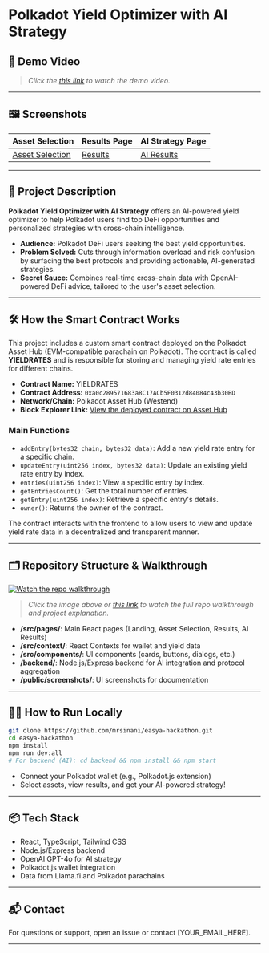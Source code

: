 # Polkadot Yield Optimizer with AI Strategy

## 🚀 Demo Video


> _Click the [this link](https://youtu.be/XjpFgmt4qbY) to watch the demo video._

---

## 🖼️ Screenshots

| Asset Selection                                | Results Page                       | AI Strategy Page                          |
| ---------------------------------------------- | ---------------------------------- | ----------------------------------------- |
| [Asset Selection](https://imgur.com/a/JhyxU1B) | [Results](https://imgur.com/a/uEF0Hp5) | [AI Results](https://imgur.com/a/onuM26I) |

---

## 📝 Project Description

**Polkadot Yield Optimizer with AI Strategy** offers an AI-powered yield optimizer to help Polkadot users find top DeFi opportunities and personalized strategies with cross-chain intelligence.

- **Audience:** Polkadot DeFi users seeking the best yield opportunities.
- **Problem Solved:** Cuts through information overload and risk confusion by surfacing the best protocols and providing actionable, AI-generated strategies.
- **Secret Sauce:** Combines real-time cross-chain data with OpenAI-powered DeFi advice, tailored to the user's asset selection.

---

## 🛠️ How the Smart Contract Works

This project includes a custom smart contract deployed on the Polkadot Asset Hub (EVM-compatible parachain on Polkadot). The contract is called **YIELDRATES** and is responsible for storing and managing yield rate entries for different chains.

- **Contract Name:** YIELDRATES
- **Contract Address:** `0xa0c289571683a8C17ACb5F0312d84084c43b30BD`
- **Network/Chain:** Polkadot Asset Hub (Westend)
- **Block Explorer Link:** [View the deployed contract on Asset Hub](https://assethub-westend.subscan.io/account/0xa0c289571683a8C17ACb5F0312d84084c43b30BD)

### Main Functions

- `addEntry(bytes32 chain, bytes32 data)`: Add a new yield rate entry for a specific chain.
- `updateEntry(uint256 index, bytes32 data)`: Update an existing yield rate entry by index.
- `entries(uint256 index)`: View a specific entry by index.
- `getEntriesCount()`: Get the total number of entries.
- `getEntry(uint256 index)`: Retrieve a specific entry's details.
- `owner()`: Returns the owner of the contract.

The contract interacts with the frontend to allow users to view and update yield rate data in a decentralized and transparent manner.

---

## 🗂️ Repository Structure & Walkthrough

[![Watch the repo walkthrough](screenshots/walkthrough-thumbnail.png)](YOUR_WALKTHROUGH_VIDEO_LINK_HERE)

> _Click the image above or [this link](YOUR_WALKTHROUGH_VIDEO_LINK_HERE) to watch the full repo walkthrough and project explanation._

- **/src/pages/**: Main React pages (Landing, Asset Selection, Results, AI Results)
- **/src/context/**: React Contexts for wallet and yield data
- **/src/components/**: UI components (cards, buttons, dialogs, etc.)
- **/backend/**: Node.js/Express backend for AI integration and protocol aggregation
- **/public/screenshots/**: UI screenshots for documentation

---

## 🧑‍💻 How to Run Locally

```bash
git clone https://github.com/mrsinani/easya-hackathon.git
cd easya-hackathon
npm install
npm run dev:all
# For backend (AI): cd backend && npm install && npm start
```

- Connect your Polkadot wallet (e.g., Polkadot.js extension)
- Select assets, view results, and get your AI-powered strategy!

---

## 📦 Tech Stack

- React, TypeScript, Tailwind CSS
- Node.js/Express backend
- OpenAI GPT-4o for AI strategy
- Polkadot.js wallet integration
- Data from Llama.fi and Polkadot parachains

---

## 📬 Contact

For questions or support, open an issue or contact [YOUR_EMAIL_HERE].

---
